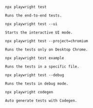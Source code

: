 ```
npx playwright test
```
    Runs the end-to-end tests.

```
npx playwright test --ui
```
    Starts the interactive UI mode.

```
npx playwright test --project=chromium
```
    Runs the tests only on Desktop Chrome.

```
npx playwright test example
```
    Runs the tests in a specific file.

```
npx playwright test --debug
```
    Runs the tests in debug mode.

```
npx playwright codegen
```
    Auto generate tests with Codegen.